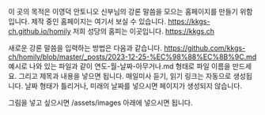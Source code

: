 이 곳의 목적은 이영덕 안토니오 신부님의 강론 말씀을 모으는 홈페이지를 만들기 위함입니다. 제작 중인 홈페이지는 여기서 보실 수 있습니다. https://kkgs-ch.github.io/homily
저희 성당의 홈피는 이곳입니다. https://kkgs.ch

새로운 강론 말씀을 입력하는 방법은 다음과 같습니다.
https://github.com/kkgs-ch/homily/blob/master/_posts/2023-12-25-%EC%98%88%EC%8B%9C.md
예시로 나와 있는 파일과 같이 연도-월-날짜-아무거나.md 형태로 파일 이름을 만드세요.
그리고 제목과 내용을 넣으면 됩니다.
매일미사 듣기, 읽기 링크는 자동으로 생성됩니다.
날짜 형태가 틀리거나, 미래의 날짜를 넣으시면 페이지가 생성되지 않습니다.

그림을 넣고 싶으시면 /assets/images 아래에 넣으시면 됩니다.
